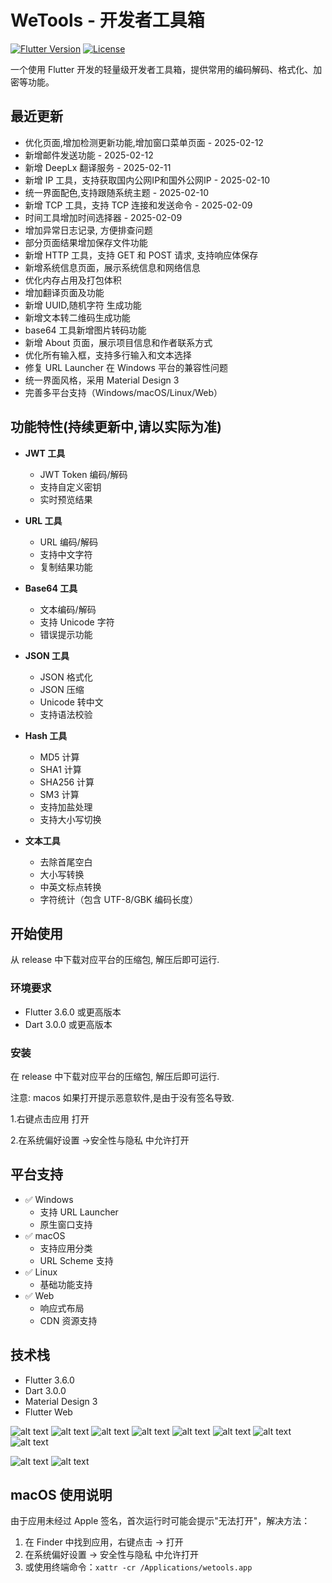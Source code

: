 # WeTools - 开发者工具箱

[![Flutter Version](https://img.shields.io/badge/Flutter-3.6.0-blue.svg)](https://flutter.dev/)
[![License](https://img.shields.io/badge/License-MIT-green.svg)](LICENSE)

一个使用 Flutter 开发的轻量级开发者工具箱，提供常用的编码解码、格式化、加密等功能。

## 最近更新

- 优化页面,增加检测更新功能,增加窗口菜单页面 - 2025-02-12
- 新增邮件发送功能 - 2025-02-12
- 新增 DeepLx 翻译服务 - 2025-02-11
- 新增 IP 工具，支持获取国内公网IP和国外公网IP - 2025-02-10
- 统一界面配色,支持跟随系统主题 - 2025-02-10
- 新增 TCP 工具，支持 TCP 连接和发送命令 - 2025-02-09
- 时间工具增加时间选择器 - 2025-02-09
- 增加异常日志记录, 方便排查问题
- 部分页面结果增加保存文件功能
- 新增 HTTP 工具，支持 GET 和 POST 请求, 支持响应体保存
- 新增系统信息页面，展示系统信息和网络信息
- 优化内存占用及打包体积
- 增加翻译页面及功能
- 新增 UUID,随机字符 生成功能
- 新增文本转二维码生成功能
- base64 工具新增图片转码功能
- 新增 About 页面，展示项目信息和作者联系方式
- 优化所有输入框，支持多行输入和文本选择
- 修复 URL Launcher 在 Windows 平台的兼容性问题
- 统一界面风格，采用 Material Design 3
- 完善多平台支持（Windows/macOS/Linux/Web）

## 功能特性(持续更新中,请以实际为准)

- **JWT 工具**
  - JWT Token 编码/解码
  - 支持自定义密钥
  - 实时预览结果

- **URL 工具**
  - URL 编码/解码
  - 支持中文字符
  - 复制结果功能

- **Base64 工具**
  - 文本编码/解码
  - 支持 Unicode 字符
  - 错误提示功能

- **JSON 工具**
  - JSON 格式化
  - JSON 压缩
  - Unicode 转中文
  - 支持语法校验

- **Hash 工具**
  - MD5 计算
  - SHA1 计算
  - SHA256 计算
  - SM3 计算
  - 支持加盐处理
  - 支持大小写切换

- **文本工具**
  - 去除首尾空白
  - 大小写转换
  - 中英文标点转换
  - 字符统计（包含 UTF-8/GBK 编码长度）


## 开始使用
从 release 中下载对应平台的压缩包, 解压后即可运行.

### 环境要求

- Flutter 3.6.0 或更高版本
- Dart 3.0.0 或更高版本

### 安装
在 release 中下载对应平台的压缩包, 解压后即可运行.

注意: macos 如果打开提示恶意软件,是由于没有签名导致.

 1.右键点击应用 打开 

 2.在系统偏好设置 ->安全性与隐私 中允许打开

## 平台支持

- ✅ Windows
  - 支持 URL Launcher
  - 原生窗口支持
- ✅ macOS
  - 支持应用分类
  - URL Scheme 支持
- ✅ Linux
  - 基础功能支持
- ✅ Web
  - 响应式布局
  - CDN 资源支持

## 技术栈

- Flutter 3.6.0
- Dart 3.0.0
- Material Design 3
- Flutter Web


![alt text](./assets/images/长截图_20250131_212816.png)
![alt text](./assets/images/长截图_20250131_212236.png)
![alt text](./assets/images/wetools.exe_20250131_212044.png)
![alt text](./assets/images/长截图_20250131_212358.png)
![alt text](./assets/images/wetools.exe_20250131_212517.png)
![alt text](./assets/images/wetools.exe_20250131_212601.png)
![alt text](./assets/images/wetools.exe_20250131_212700.png)
![alt text](./assets/images/长截图_20250131_212733.png)


![alt text](./assets/gif/录屏_20250128_232717.gif)
![alt text](./assets/gif/录屏_20250128_233004.gif)

## macOS 使用说明

由于应用未经过 Apple 签名，首次运行时可能会提示"无法打开"，解决方法：

1. 在 Finder 中找到应用，右键点击 -> 打开
2. 在系统偏好设置 -> 安全性与隐私 中允许打开
3. 或使用终端命令：`xattr -cr /Applications/wetools.app`




